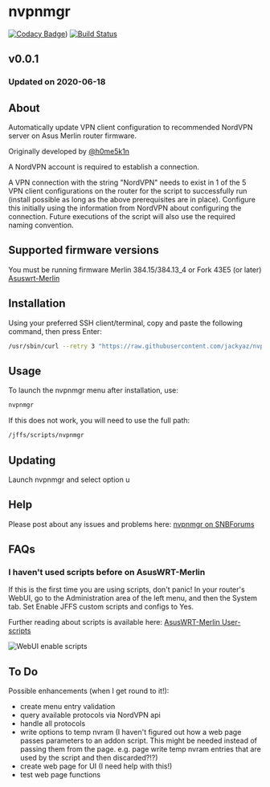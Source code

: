 # nvpnmgr
[![Codacy Badge](https://app.codacy.com/project/badge/Grade/50f9c2244ef74cefb3da37448dd69848)](https://www.codacy.com/manual/jackyaz/nvpnmgr?utm_source=github.com&amp;utm_medium=referral&amp;utm_content=jackyaz/nvpnmgr&amp;utm_campaign=Badge_Grade))
[![Build Status](https://travis-ci.com/jackyaz/nvpnmgr.svg?branch=master)](https://travis-ci.com/jackyaz/nvpnmgr)

## v0.0.1
### Updated on 2020-06-18
## About
Automatically update VPN client configuration to recommended NordVPN server on Asus Merlin router firmware.

Originally developed by [@h0me5k1n](https://github.com/h0me5k1n/asusmerlin-nvpnmgr)

A NordVPN account is required to establish a connection.

A VPN connection with the string "NordVPN" needs to exist in 1 of the 5 VPN client configurations on the router for the script to successfully run (install possible as long as the above prerequisites are in place). Configure this initially using the information from NordVPN about configuring the connection. Future executions of the script will also use the required naming convention.

## Supported firmware versions
You must be running firmware Merlin 384.15/384.13_4 or Fork 43E5 (or later) [Asuswrt-Merlin](https://asuswrt.lostrealm.ca/)

## Installation
Using your preferred SSH client/terminal, copy and paste the following command, then press Enter:

```sh
/usr/sbin/curl --retry 3 "https://raw.githubusercontent.com/jackyaz/nvpnmgr/master/nvpnmgr.sh" -o "/jffs/scripts/nvpnmgr" && chmod 0755 /jffs/scripts/nvpnmgr && /jffs/scripts/nvpnmgr install
```

## Usage
To launch the nvpnmgr menu after installation, use:
```sh
nvpnmgr
```

If this does not work, you will need to use the full path:
```sh
/jffs/scripts/nvpnmgr
```

## Updating
Launch nvpnmgr and select option u

## Help
Please post about any issues and problems here: [nvpnmgr on SNBForums]()

## FAQs
### I haven't used scripts before on AsusWRT-Merlin
If this is the first time you are using scripts, don't panic! In your router's WebUI, go to the Administration area of the left menu, and then the System tab. Set Enable JFFS custom scripts and configs to Yes.

Further reading about scripts is available here: [AsusWRT-Merlin User-scripts](https://github.com/RMerl/asuswrt-merlin/wiki/User-scripts)

![WebUI enable scripts](https://puu.sh/A3wnG/00a43283ed.png)

## To Do
Possible enhancements (when I get round to it!):

-   create menu entry validation
-   query available protocols via NordVPN api
-   handle all protocols
-   write options to temp nvram (I haven't figured out how a web page passes parameters to an addon script. This might be needed instead of passing them from the page. e.g. page write temp nvram entries that are used by the script and then discarded?!?)
-   create web page for UI (I need help with this!)
-   test web page functions
